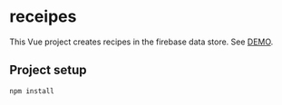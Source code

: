 # receipes

This Vue project creates recipes in the firebase data store.
See [DEMO](https://vue-recipes-872e3.web.app/).

## Project setup

```
npm install

```
